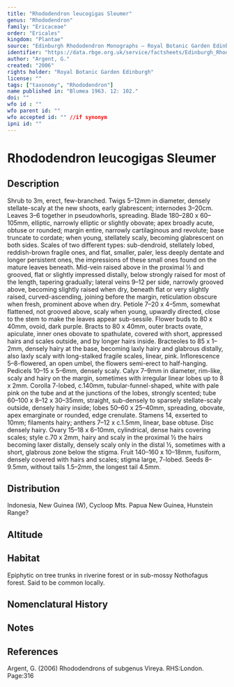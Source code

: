 ```yaml
---
title: "Rhododendron leucogigas Sleumer"
genus: "Rhododendron"
family: "Ericaceae"
order: "Ericales"
kingdom: "Plantae"
source: "Edinburgh Rhododendron Monographs – Royal Botanic Garden Edinburgh"
identifier: "https://data.rbge.org.uk/service/factsheets/Edinburgh_Rhododendron_Monographs.xhtml"
author: "Argent, G."
created: "2006"
rights holder: "Royal Botanic Garden Edinburgh"
license: ""
tags: ["taxonomy", "Rhododendron"]
name published in: "Blumea 1963. 12: 102."
doi: ""
wfo id : ""
wfo parent id: ""
wfo accepted id: "" //if synonym                      
ipni id: ""
---
```


                       

# Rhododendron leucogigas Sleumer

## Description
Shrub to 3m, erect, few-branched. Twigs 5–12mm in diameter, densely stellate-scaly at the new shoots, early glabrescent; internodes 3–20cm. Leaves 3–6 together in pseudowhorls, spreading. Blade 180–280 x 60–105mm, elliptic, narrowly elliptic or slightly obovate; apex broadly acute, obtuse or rounded; margin entire, narrowly cartil­aginous and revolute; base truncate to cordate; when young, stellately scaly, becoming glabrescent on both sides. Scales of two different types: sub-dendroid, stellately lobed, reddish-brown fragile ones, and flat, smaller, paler, less deeply dentate and longer persistent ones, the impressions of these small ones found on the mature leaves beneath. Mid-vein raised above in the proximal ½ and grooved, flat or slightly impressed distally, below strongly raised for most of the length, tapering gradually; lateral veins 9–12 per side, narrowly grooved above, becoming slightly raised when dry, beneath flat or very slightly raised, curved-ascending, joining before the margin, reticulation obscure when fresh, prominent above when dry. Petiole 7–20 x 4–5mm, somewhat flattened, not grooved above, scaly when young, upwardly directed, close to the stem to make the leaves appear sub-sessile. Flower buds to 80 x 40mm, ovoid, dark purple. Bracts to 80 x 40mm, outer bracts ovate, apiculate, inner ones obovate to spathulate, covered with short, appressed hairs and scales outside, and by longer hairs inside. Bract­e­oles to 85 x 1–2mm, densely hairy at the base, becoming laxly hairy and glabrous distally, also laxly scaly with long-stalked fragile scales, linear, pink. Inflor­escence 5–8-flowered, an open umbel, the flowers semi-erect to half-hanging. Pedicels 10–15 x 5–6mm, densely scaly. Calyx 7–9mm in diameter, rim-like, scaly and hairy on the margin, sometimes with irregular linear lobes up to 8 x 2mm. Corolla 7-lobed, c.140mm, tubular-funnel-shaped, white with pale pink on the tube and at the junctions of the lobes, strongly scented; tube 60–100 x 8–12 x 30–35mm, straight, sub-densely to sparsely stellate-scaly outside, densely hairy inside; lobes 50–60 x 25–40mm, spreading, obovate, apex emarginate or rounded, edge crenulate. Stamens 14, exserted to 10mm; filaments hairy; anthers 7–12 x c.1.5mm, linear, base obtuse. Disc densely hairy. Ovary 15–18 x 6–10mm, cylindrical, dense hairs covering scales; style c.70 x 2mm, hairy and scaly in the proximal ½ the hairs becoming laxer distally, densely scaly only in the distal ½, sometimes with a short, glabrous zone below the stigma. Fruit 140–160 x 10–18mm, fusiform, densely covered with hairs and scales; stigma large, 7-lobed. Seeds 8–9.5mm, without tails 1.5–2mm, the longest tail 4.5mm.

## Distribution
Indonesia, New Guinea (W), Cycloop Mts. Papua New Guinea, Hunstein Range?

## Altitude


## Habitat
Epiphytic on tree trunks in riverine forest or in sub-mossy Nothofagus forest. Said to be common locally.

## Nomenclatural History

                       
## Notes


## References

Argent, G. (2006) Rhododendrons of subgenus Vireya. RHS:London. Page:316
